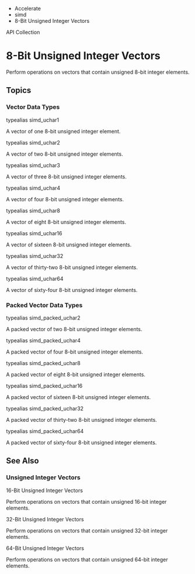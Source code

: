 

- Accelerate
- simd
-  8-Bit Unsigned Integer Vectors 

API Collection

# 8-Bit Unsigned Integer Vectors

Perform operations on vectors that contain unsigned 8-bit integer elements.

## Topics

### Vector Data Types

typealias simd_uchar1

A vector of one 8-bit unsigned integer element.

typealias simd_uchar2

A vector of two 8-bit unsigned integer elements.

typealias simd_uchar3

A vector of three 8-bit unsigned integer elements.

typealias simd_uchar4

A vector of four 8-bit unsigned integer elements.

typealias simd_uchar8

A vector of eight 8-bit unsigned integer elements.

typealias simd_uchar16

A vector of sixteen 8-bit unsigned integer elements.

typealias simd_uchar32

A vector of thirty-two 8-bit unsigned integer elements.

typealias simd_uchar64

A vector of sixty-four 8-bit unsigned integer elements.

### Packed Vector Data Types

typealias simd_packed_uchar2

A packed vector of two 8-bit unsigned integer elements.

typealias simd_packed_uchar4

A packed vector of four 8-bit unsigned integer elements.

typealias simd_packed_uchar8

A packed vector of eight 8-bit unsigned integer elements.

typealias simd_packed_uchar16

A packed vector of sixteen 8-bit unsigned integer elements.

typealias simd_packed_uchar32

A packed vector of thirty-two 8-bit unsigned integer elements.

typealias simd_packed_uchar64

A packed vector of sixty-four 8-bit unsigned integer elements.

## See Also

### Unsigned Integer Vectors

16-Bit Unsigned Integer Vectors

Perform operations on vectors that contain unsigned 16-bit integer elements.

32-Bit Unsigned Integer Vectors

Perform operations on vectors that contain unsigned 32-bit integer elements.

64-Bit Unsigned Integer Vectors

Perform operations on vectors that contain unsigned 64-bit integer elements.

